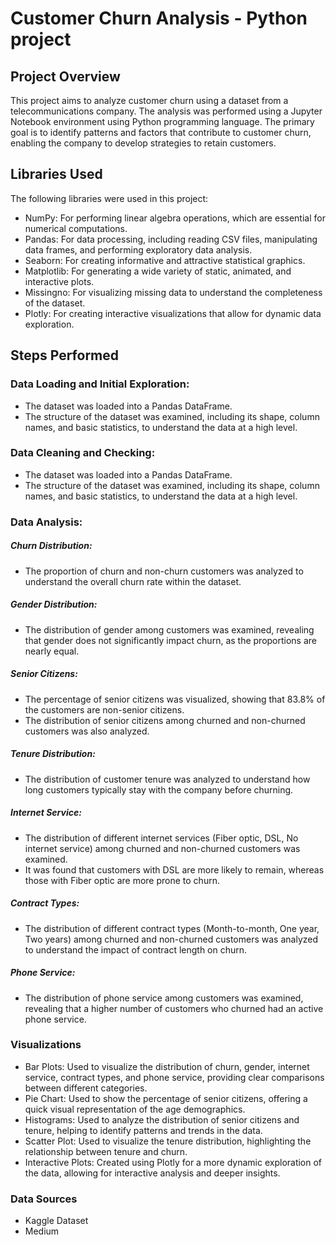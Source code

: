 # Customer Churn Analysis - Python project

## Project Overview
This project aims to analyze customer churn using a dataset from a telecommunications company. The analysis was performed using a Jupyter Notebook environment using Python programming language. The primary goal is to identify patterns and factors that contribute to customer churn, enabling the company to develop strategies to retain customers.

## Libraries Used

The following libraries were used in this project:

- NumPy: For performing linear algebra operations, which are essential for numerical computations.
- Pandas: For data processing, including reading CSV files, manipulating data frames, and performing exploratory data analysis.
- Seaborn: For creating informative and attractive statistical graphics.
- Matplotlib: For generating a wide variety of static, animated, and interactive plots.
- Missingno: For visualizing missing data to understand the completeness of the dataset.
- Plotly: For creating interactive visualizations that allow for dynamic data exploration.

## Steps Performed

### Data Loading and Initial Exploration:

- The dataset was loaded into a Pandas DataFrame.
- The structure of the dataset was examined, including its shape, column names, and basic statistics, to understand the data at a high level.

### Data Cleaning and Checking:

- The dataset was loaded into a Pandas DataFrame.
- The structure of the dataset was examined, including its shape, column names, and basic statistics, to understand the data at a high level.

### Data Analysis:

##### Churn Distribution:

- The proportion of churn and non-churn customers was analyzed to understand the overall churn rate within the dataset.

##### Gender Distribution:

- The distribution of gender among customers was examined, revealing that gender does not significantly impact churn, as the proportions are nearly equal.

##### Senior Citizens:

- The percentage of senior citizens was visualized, showing that 83.8% of the customers are non-senior citizens.
- The distribution of senior citizens among churned and non-churned customers was also analyzed.

##### Tenure Distribution:

- The distribution of customer tenure was analyzed to understand how long customers typically stay with the company before churning.

##### Internet Service:

- The distribution of different internet services (Fiber optic, DSL, No internet service) among churned and non-churned customers was examined.
- It was found that customers with DSL are more likely to remain, whereas those with Fiber optic are more prone to churn.

##### Contract Types:

- The distribution of different contract types (Month-to-month, One year, Two years) among churned and non-churned customers was analyzed to understand the impact of contract length on churn.

##### Phone Service:

- The distribution of phone service among customers was examined, revealing that a higher number of customers who churned had an active phone service.

### Visualizations

- Bar Plots: Used to visualize the distribution of churn, gender, internet service, contract types, and phone service, providing clear comparisons between different categories.
- Pie Chart: Used to show the percentage of senior citizens, offering a quick visual representation of the age demographics.
- Histograms: Used to analyze the distribution of senior citizens and tenure, helping to identify patterns and trends in the data.
- Scatter Plot: Used to visualize the tenure distribution, highlighting the relationship between tenure and churn.
- Interactive Plots: Created using Plotly for a more dynamic exploration of the data, allowing for interactive analysis and deeper insights.

### Data Sources
- Kaggle Dataset
- Medium 
